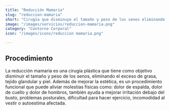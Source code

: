 ```yaml
---
title: "Reducción Mamaria"
slug: "reduccion-mamaria"
short: "Cirugía que disminuye el tamaño y peso de los senos eliminando grasa, tejido glandular y piel."
image: "/images/servicios/reduccion-mamaria.png"
category: "Contorno Corporal"
icon: "/images/icons/reduccion mamaria.png"

---
```

## Procedimiento
La reducción mamaria es una cirugía plástica que tiene como objetivo disminuir el tamaño y peso de los senos, eliminando el exceso de grasa, tejido glandular y piel. Además de mejorar la estética, es un procedimiento funcional que puede aliviar molestias físicas como: dolor de espalda, dolor de cuello y dolor de hombros, también ayuda a mejorar irritación debajo del busto, problemas posturales, dificultad para hacer ejercicio, incomodidad al vestir o autoestima afectada.